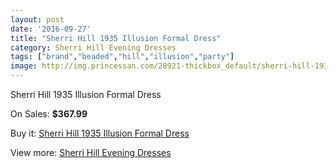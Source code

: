 ```yaml
---
layout: post
date: '2016-09-27'
title: "Sherri Hill 1935 Illusion Formal Dress"
category: Sherri Hill Evening Dresses
tags: ["brand","beaded","hill","illusion","party"]
image: http://img.princessan.com/28921-thickbox_default/sherri-hill-1935-illusion-formal-dress.jpg
---
```

Sherri Hill 1935 Illusion Formal Dress

On Sales: **$367.99**
<a href="https://www.princessan.com/en/13180-sherri-hill-1935-illusion-formal-dress.html"><amp-img layout="responsive" width="600" height="600" src="//img.princessan.com/28921-thickbox_default/sherri-hill-1935-illusion-formal-dress.jpg" alt="Sherri Hill 1935 Illusion Formal Dress 0" /></a>
<a href="https://www.princessan.com/en/13180-sherri-hill-1935-illusion-formal-dress.html"><amp-img layout="responsive" width="600" height="600" src="//img.princessan.com/28922-thickbox_default/sherri-hill-1935-illusion-formal-dress.jpg" alt="Sherri Hill 1935 Illusion Formal Dress 1" /></a>
<a href="https://www.princessan.com/en/13180-sherri-hill-1935-illusion-formal-dress.html"><amp-img layout="responsive" width="600" height="600" src="//img.princessan.com/28923-thickbox_default/sherri-hill-1935-illusion-formal-dress.jpg" alt="Sherri Hill 1935 Illusion Formal Dress 2" /></a>
<a href="https://www.princessan.com/en/13180-sherri-hill-1935-illusion-formal-dress.html"><amp-img layout="responsive" width="600" height="600" src="//img.princessan.com/28924-thickbox_default/sherri-hill-1935-illusion-formal-dress.jpg" alt="Sherri Hill 1935 Illusion Formal Dress 3" /></a>
<a href="https://www.princessan.com/en/13180-sherri-hill-1935-illusion-formal-dress.html"><amp-img layout="responsive" width="600" height="600" src="//img.princessan.com/28925-thickbox_default/sherri-hill-1935-illusion-formal-dress.jpg" alt="Sherri Hill 1935 Illusion Formal Dress 4" /></a>

Buy it: [Sherri Hill 1935 Illusion Formal Dress](https://www.princessan.com/en/13180-sherri-hill-1935-illusion-formal-dress.html "Sherri Hill 1935 Illusion Formal Dress")

View more: [Sherri Hill Evening Dresses](https://www.princessan.com/en/95- "Sherri Hill Evening Dresses")